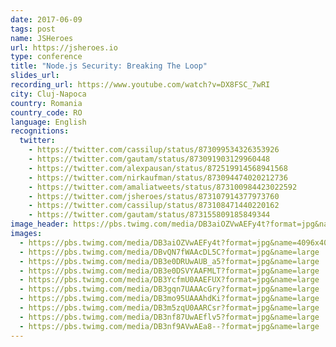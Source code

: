 ```yaml
---
date: 2017-06-09
tags: post
name: JSHeroes
url: https://jsheroes.io
type: conference
title: "Node.js Security: Breaking The Loop"
slides_url:
recording_url: https://www.youtube.com/watch?v=DX8FSC_7wRI
city: Cluj-Napoca
country: Romania
country_code: RO
language: English
recognitions:
  twitter:
    - https://twitter.com/cassilup/status/873099534326353926
    - https://twitter.com/gautam/status/873091903129960448
    - https://twitter.com/alexpausan/status/872519914568941568
    - https://twitter.com/nirkaufman/status/873094474020212736
    - https://twitter.com/amaliatweets/status/873100984423022592
    - https://twitter.com/jsheroes/status/873107914377973760
    - https://twitter.com/cassilup/status/873108471440220162
    - https://twitter.com/gautam/status/873155809185849344
image_header: https://pbs.twimg.com/media/DB3aiOZVwAEFy4t?format=jpg&name=4096x4096
images:
  - https://pbs.twimg.com/media/DB3aiOZVwAEFy4t?format=jpg&name=4096x4096
  - https://pbs.twimg.com/media/DBvQN7fWAAcDL5C?format=jpg&name=large
  - https://pbs.twimg.com/media/DB3e0DRUwAUB_a5?format=jpg&name=large
  - https://pbs.twimg.com/media/DB3e0DSVYAAFMLT?format=jpg&name=large
  - https://pbs.twimg.com/media/DB3YcfmU0AAEFUX?format=jpg&name=large
  - https://pbs.twimg.com/media/DB3gqn7UAAAcGry?format=jpg&name=large
  - https://pbs.twimg.com/media/DB3mo95UAAAhdKi?format=jpg&name=large
  - https://pbs.twimg.com/media/DB3m5zqU0AARCsr?format=jpg&name=large
  - https://pbs.twimg.com/media/DB3nf87UwAEflv5?format=jpg&name=large
  - https://pbs.twimg.com/media/DB3nf9AVwAEa8--?format=jpg&name=large
---
```

